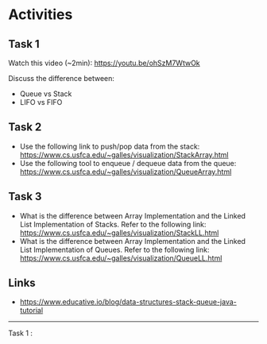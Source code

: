 # Activities

## Task 1

Watch this video (~2min):
https://youtu.be/ohSzM7WtwOk

Discuss the difference between:

- Queue vs Stack
- LIFO vs FIFO

## Task 2

- Use the following link to push/pop data from the stack:
  https://www.cs.usfca.edu/~galles/visualization/StackArray.html
- Use the following tool to enqueue / dequeue data from the queue:
  https://www.cs.usfca.edu/~galles/visualization/QueueArray.html

## Task 3

- What is the difference between Array Implementation and the Linked List Implementation of Stacks. Refer to the following link:
  https://www.cs.usfca.edu/~galles/visualization/StackLL.html
- What is the difference between Array Implementation and the Linked List Implementation of Queues. Refer to the following link:
  https://www.cs.usfca.edu/~galles/visualization/QueueLL.html

## Links

- https://www.educative.io/blog/data-structures-stack-queue-java-tutorial

*******************************************************************************************************************

Task 1 : 


